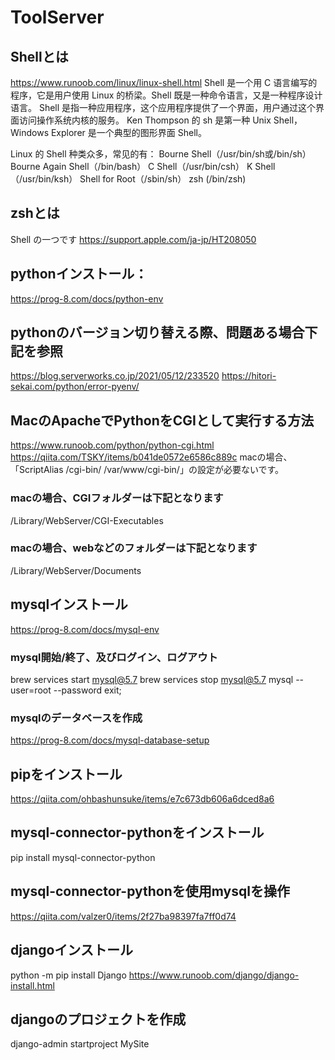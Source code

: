 # ToolServer

## Shellとは
https://www.runoob.com/linux/linux-shell.html
Shell 是一个用 C 语言编写的程序，它是用户使用 Linux 的桥梁。Shell 既是一种命令语言，又是一种程序设计语言。
Shell 是指一种应用程序，这个应用程序提供了一个界面，用户通过这个界面访问操作系统内核的服务。
Ken Thompson 的 sh 是第一种 Unix Shell，Windows Explorer 是一个典型的图形界面 Shell。

Linux 的 Shell 种类众多，常见的有：
Bourne Shell（/usr/bin/sh或/bin/sh）
Bourne Again Shell（/bin/bash）
C Shell（/usr/bin/csh）
K Shell（/usr/bin/ksh）
Shell for Root（/sbin/sh）
zsh (/bin/zsh)

## zshとは
Shell の一つです 
https://support.apple.com/ja-jp/HT208050


## pythonインストール：
https://prog-8.com/docs/python-env

## pythonのバージョン切り替える際、問題ある場合下記を参照
https://blog.serverworks.co.jp/2021/05/12/233520
https://hitori-sekai.com/python/error-pyenv/

## MacのApacheでPythonをCGIとして実行する方法
https://www.runoob.com/python/python-cgi.html
https://qiita.com/TSKY/items/b041de0572e6586c889c
macの場合、「ScriptAlias /cgi-bin/ /var/www/cgi-bin/」の設定が必要ないです。
### macの場合、CGIフォルダーは下記となります
/Library/WebServer/CGI-Executables
### macの場合、webなどのフォルダーは下記となります
/Library/WebServer/Documents

## mysqlインストール
https://prog-8.com/docs/mysql-env
### mysql開始/終了、及びログイン、ログアウト
brew services start mysql@5.7
brew services stop mysql@5.7
mysql --user=root --password
exit;
### mysqlのデータベースを作成
https://prog-8.com/docs/mysql-database-setup

## pipをインストール
https://qiita.com/ohbashunsuke/items/e7c673db606a6dced8a6
## mysql-connector-pythonをインストール
pip install mysql-connector-python
## mysql-connector-pythonを使用mysqlを操作
https://qiita.com/valzer0/items/2f27ba98397fa7ff0d74

## djangoインストール
python -m pip install Django
https://www.runoob.com/django/django-install.html

## djangoのプロジェクトを作成
django-admin startproject MySite 

